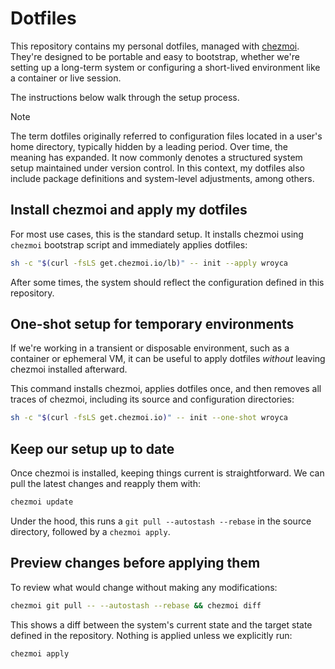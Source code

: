 # Dotfiles

This repository contains my personal dotfiles, managed with
[chezmoi](https://www.chezmoi.io/). They're designed to be portable and easy to
bootstrap, whether we're setting up a long-term system or configuring a
short-lived environment like a container or live session.

The instructions below walk through the setup process.

> [!NOTE]
> The term dotfiles originally referred to configuration files located in a
> user's home directory, typically hidden by a leading period. Over time, the
> meaning has expanded. It now commonly denotes a structured system setup
> maintained under version control. In this context, my dotfiles also include
> package definitions and system-level adjustments, among others.

## Install chezmoi and apply my dotfiles

For most use cases, this is the standard setup. It installs chezmoi using
`chezmoi` bootstrap script and immediately applies dotfiles:

```bash
sh -c "$(curl -fsLS get.chezmoi.io/lb)" -- init --apply wroyca
```

After some times, the system should reflect the configuration defined in this
repository.

## One-shot setup for temporary environments

If we're working in a transient or disposable environment, such as a container
or ephemeral VM, it can be useful to apply dotfiles *without* leaving chezmoi
installed afterward.

This command installs chezmoi, applies dotfiles once, and then removes all
traces of chezmoi, including its source and configuration directories:

```bash
sh -c "$(curl -fsLS get.chezmoi.io)" -- init --one-shot wroyca
```

## Keep our setup up to date

Once chezmoi is installed, keeping things current is straightforward. We can
pull the latest changes and reapply them with:

```bash
chezmoi update
```

Under the hood, this runs a `git pull --autostash --rebase` in the source
directory, followed by a `chezmoi apply`.

## Preview changes before applying them

To review what would change without making any modifications:

```bash
chezmoi git pull -- --autostash --rebase && chezmoi diff
```

This shows a diff between the system's current state and the target state
defined in the repository. Nothing is applied unless we explicitly run:

```bash
chezmoi apply
```

